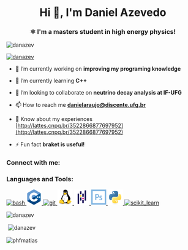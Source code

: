 <h1 align="center">Hi 👋, I'm Daniel Azevedo</h1>
<h3 align="center">⚛︎ I'm a masters student in high energy physics!</h3>

<p align="left"> <img src="https://komarev.com/ghpvc/?username=danazev&label=Profile%20views&color=0e75b6&style=flat&theme=tokyonight" alt="danazev" /> </p>

<p align="left"> <a href="https://github.com/ryo-ma/github-profile-trophy"><img src="https://github-profile-trophy.vercel.app/?username=danazev&theme=tokyonight" alt="danazev" /></a> </p>

- 🔭 I’m currently working on **improving my programing knowledge**

- 🌱 I’m currently learning **C++**

- 👯 I’m looking to collaborate on **neutrino decay analysis at IF-UFG**

- 📫 How to reach me **danielaraujo@discente.ufg.br**

- 📄 Know about my experiences [http://lattes.cnpq.br/3522866877697952](http://lattes.cnpq.br/3522866877697952)

- ⚡ Fun fact **braket is useful!**

<h3 align="left">Connect with me:</h3>
<p align="left">
</p>

<h3 align="left">Languages and Tools:</h3>
<p align="left"> <a href="https://www.gnu.org/software/bash/" target="_blank" rel="noreferrer"> <img src="https://www.vectorlogo.zone/logos/gnu_bash/gnu_bash-icon.svg" alt="bash" width="40" height="40"/> </a> <a href="https://www.w3schools.com/cpp/" target="_blank" rel="noreferrer"> <img src="https://raw.githubusercontent.com/devicons/devicon/master/icons/cplusplus/cplusplus-original.svg" alt="cplusplus" width="40" height="40"/> </a> <a href="https://git-scm.com/" target="_blank" rel="noreferrer"> <img src="https://www.vectorlogo.zone/logos/git-scm/git-scm-icon.svg" alt="git" width="40" height="40"/> </a> <a href="https://www.linux.org/" target="_blank" rel="noreferrer"> <img src="https://raw.githubusercontent.com/devicons/devicon/master/icons/linux/linux-original.svg" alt="linux" width="40" height="40"/> </a> <a href="https://pandas.pydata.org/" target="_blank" rel="noreferrer"> <img src="https://raw.githubusercontent.com/devicons/devicon/2ae2a900d2f041da66e950e4d48052658d850630/icons/pandas/pandas-original.svg" alt="pandas" width="40" height="40"/> </a> <a href="https://www.photoshop.com/en" target="_blank" rel="noreferrer"> <img src="https://raw.githubusercontent.com/devicons/devicon/master/icons/photoshop/photoshop-line.svg" alt="photoshop" width="40" height="40"/> </a> <a href="https://www.python.org" target="_blank" rel="noreferrer"> <img src="https://raw.githubusercontent.com/devicons/devicon/master/icons/python/python-original.svg" alt="python" width="40" height="40"/> </a> <a href="https://scikit-learn.org/" target="_blank" rel="noreferrer"> <img src="https://upload.wikimedia.org/wikipedia/commons/0/05/Scikit_learn_logo_small.svg" alt="scikit_learn" width="40" height="40"/> </a> </p>

<p><img align="center" src="https://github-readme-stats.vercel.app/api/top-langs?username=danazev&show_icons=true&locale=en&layout=compact&theme=tokyonight" alt="danazev" /></p>

<p>&nbsp;<img align="center" src="https://github-readme-stats.vercel.app/api?username=danazev&show_icons=true&locale=en&theme=tokyonight" alt="danazev" /></p>

<p><img align="center" src="https://github-readme-streak-stats.herokuapp.com/?user=phfmatias&&&theme=tokyonight" alt="phfmatias" /></p>

